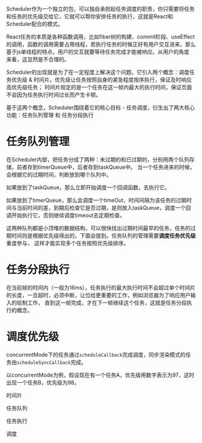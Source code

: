 Scheduler作为一个独立的包，可以独自承担起任务调度的职责，你只需要将任务和任务的优先级交给它，它就可以帮你安排任务的执行，这就是React和Scheduler配合的模式。

React任务的本质是各种函数调用，比如fiber树的构建、commit阶段、useEffect的调用，函数的调用需要占用线程，若执行任务的时候正好有用户交互进来，那么基于js单线程的特点，用户的交互就要等待任务完成才能被响应。从用户的角度
来看，这显然是不合理的。

Scheduler的出现就是为了在一定程度上解决这个问题。它引入两个概念：调度任务优先级 & 时间片。优先级让任务按照自身的紧急程度按序执行，保证及时响应高优先级任务；
时间片规定的是一个任务在这一帧内最大的执行时间，保证页面不会因为任务执行时间过长而产生卡顿。

基于这两个概念，Scheduler围绕着它的核心目标 - 任务调度，衍生出了两大核心功能：任务队列管理 和 任务分段执行

# 任务队列管理
在Scheduler内部，把任务分成了两种：未过期的和已过期的，分别用两个队列存储，前者存到timerQueue中，后者存到taskQueue中。
当一个任务进来的时候，会根据它的过期时间，判断放到哪个队列中。

如果放到了taskQueue，那么立即开始调度一个回调函数，去执行它。

如果放到了timerQueue，那么会调度一个timeOut，时间间隔为该任务的过期时间与当前时间的差，到期后检查它是否过期，是则放入taskQueue，调度一个回调开始执行它，否则继续调度timeout去定期检查。

这两种队列都是小顶堆的数据结构，可以很快找出过期时间最早的任务，任务的过期时间则是根据优先级得出的，下面会提到。任务队列的管理需要**调度任务优先级**重度参与，
这样才能实现多个任务按照优先级排序。

# 任务分段执行
在当前帧的时间内（一般为16ms），任务执行的最大执行时间不会超过单个时间片的长度，一旦超时，必须中断，让位给更重要的工作，例如浏览器为了响应用户输入的绘制工作，
直到这一帧完成，才在下一帧继续这个任务，这就是任务分段执行的概念。


# 调度优先级
concurrentMode下的任务通过`scheduleCallback`完成调度，同步渲染模式的任务由`scheduleSyncCallback`完成。

以concurrentMode为例，假设现在有一个任务A，优先级用数字表示为97，这时出现一个任务B，优先级为98。

时间片

任务队列

任务执行

调度

